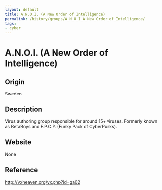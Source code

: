 ```yaml
---
layout: default
title: A.N.O.I. (A New Order of Intelligence)
permalink: /history/groups/A_N_O_I_A_New_Order_of_Intelligence/
tags:
- cyber
---
```


A.N.O.I. (A New Order of Intelligence)
======================================

Origin
------
Sweden

Description
-----------
Virus authoring group responsible for around 15+ viruses. Formerly known as BetaBoys and F.P.C.P. (Funky Pack of CyberPunks).

Website
-------
None

Reference
---------
http://vxheaven.org/vx.php?id=ga02
